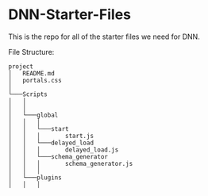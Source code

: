 # DNN-Starter-Files

This is the repo for all of the starter files we need for DNN. 

File Structure:
```
project
│   README.md
│   portals.css   
│
└───Scripts
│   │
│   │
│   └───global
│   │   │
│   │   └───start
│   │   │       start.js
│   │   └───delayed_load
│   │   │       delayed_load.js
│   │   └───schema_generator
│   │   │       schema_generator.js
│   │   │
│   └───plugins
│   │   │
```
